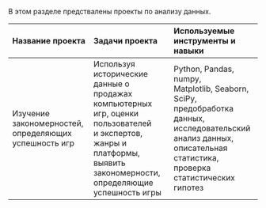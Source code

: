В этом разделе предствалены проекты по анализу данных.  
  
| Название проекта | Задачи проекта | Используемые инструменты и навыки |
|:---|:---|:---|
|Изучение закономерностей, <br> определяющих успешность игр | Используя исторические данные о продажах <br> компьютерных игр, оценки пользователей <br> и экспертов, жанры и платформы, выявить <br> закономерности, определяющие успешность игры | Python, Pandas, numpy, <br> Matplotlib, Seaborn, SciPy, <br> предобработка данных, <br> исследовательский анализ данных, <br> описательная статистика, проверка <br> статистических гипотез | 
